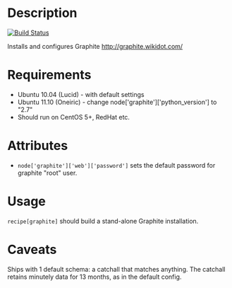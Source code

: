 Description
===========

[![Build Status](https://secure.travis-ci.org/realityforge/chef-graphite.png?branch=master)](http://travis-ci.org/realityforge/chef-graphite)

Installs and configures Graphite http://graphite.wikidot.com/

Requirements
============

* Ubuntu 10.04 (Lucid) - with default settings
* Ubuntu 11.10 (Oneiric) - change node['graphite']['python_version'] to "2.7"
* Should run on CentOS 5+, RedHat etc.

Attributes
==========

* `node['graphite']['web']['password']` sets the default password for graphite "root" user.

Usage
=====

`recipe[graphite]` should build a stand-alone Graphite installation.

Caveats
=======

Ships with 1 default schema: a catchall that matches anything.
The catchall retains minutely data for 13 months, as in the default config.
